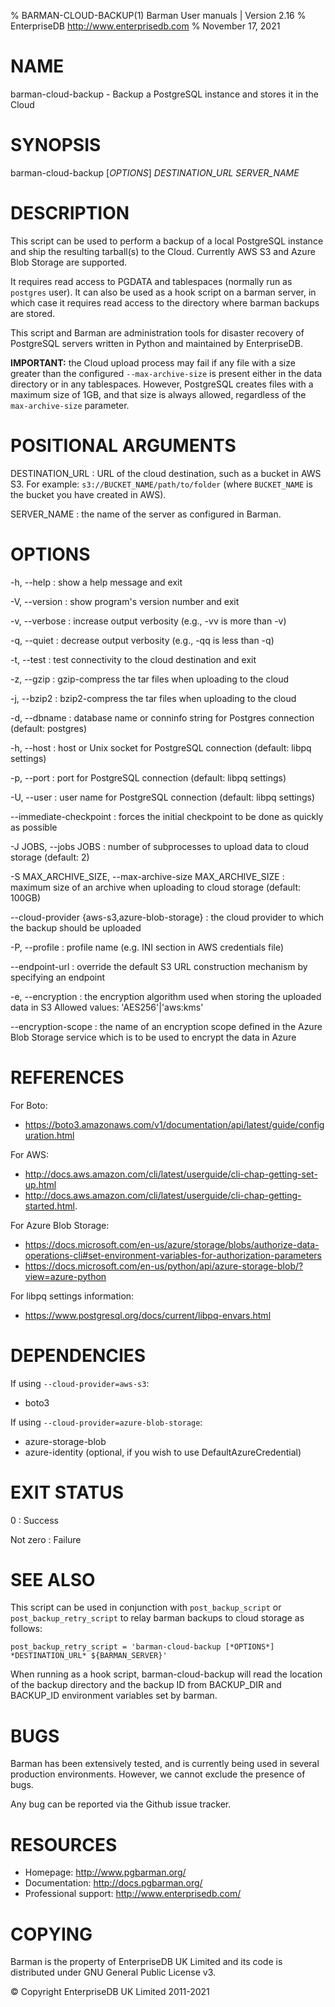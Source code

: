 % BARMAN-CLOUD-BACKUP(1) Barman User manuals | Version 2.16
% EnterpriseDB <http://www.enterprisedb.com>
% November 17, 2021

# NAME

barman-cloud-backup - Backup a PostgreSQL instance and stores it in the Cloud


# SYNOPSIS

barman-cloud-backup [*OPTIONS*] *DESTINATION_URL* *SERVER_NAME*


# DESCRIPTION

This script can be used to perform a backup of a local PostgreSQL instance
and ship the resulting tarball(s) to the Cloud. Currently AWS S3 and Azure
Blob Storage are supported.

It requires read access to PGDATA and tablespaces (normally run as `postgres`
user). It can also be used as a hook script on a barman server, in which
case it requires read access to the directory where barman backups are stored.

This script and Barman are administration tools for disaster recovery
of PostgreSQL servers written in Python and maintained by EnterpriseDB.

**IMPORTANT:** the Cloud upload process may fail if any file with a
size greater than the configured `--max-archive-size` is present
either in the data directory or in any tablespaces.
However, PostgreSQL creates files with a maximum size of 1GB,
and that size is always allowed, regardless of the `max-archive-size`
parameter.


# POSITIONAL ARGUMENTS

DESTINATION_URL
:    URL of the cloud destination, such as a bucket in AWS S3.
     For example: `s3://BUCKET_NAME/path/to/folder` (where `BUCKET_NAME`
     is the bucket you have created in AWS).

SERVER_NAME
:    the name of the server as configured in Barman.

# OPTIONS

-h, --help
:    show a help message and exit

-V, --version
:    show program's version number and exit

-v, --verbose
:    increase output verbosity (e.g., -vv is more than -v)

-q, --quiet
:    decrease output verbosity (e.g., -qq is less than -q)

-t, --test
:    test connectivity to the cloud destination and exit

-z, --gzip
:    gzip-compress the tar files when uploading to the cloud

-j, --bzip2
:    bzip2-compress the tar files when uploading to the cloud

-d, --dbname
:    database name or conninfo string for Postgres connection (default: postgres)

-h, --host
:    host or Unix socket for PostgreSQL connection (default: libpq settings)

-p, --port
:    port for PostgreSQL connection (default: libpq settings)

-U, --user
:    user name for PostgreSQL connection (default: libpq settings)

--immediate-checkpoint
:    forces the initial checkpoint to be done as quickly as possible

-J JOBS, --jobs JOBS
:    number of subprocesses to upload data to cloud storage (default: 2)

-S MAX_ARCHIVE_SIZE, --max-archive-size MAX_ARCHIVE_SIZE
:    maximum size of an archive when uploading to cloud storage (default: 100GB)

--cloud-provider {aws-s3,azure-blob-storage}
:    the cloud provider to which the backup should be uploaded

-P, --profile
:    profile name (e.g. INI section in AWS credentials file)

--endpoint-url
:    override the default S3 URL construction mechanism by specifying an endpoint

-e, --encryption
:    the encryption algorithm used when storing the uploaded data in S3
     Allowed values: 'AES256'|'aws:kms'

--encryption-scope
:    the name of an encryption scope defined in the Azure Blob Storage
     service which is to be used to encrypt the data in Azure

# REFERENCES

For Boto:

* https://boto3.amazonaws.com/v1/documentation/api/latest/guide/configuration.html

For AWS:

* http://docs.aws.amazon.com/cli/latest/userguide/cli-chap-getting-set-up.html
* http://docs.aws.amazon.com/cli/latest/userguide/cli-chap-getting-started.html.

For Azure Blob Storage:

* https://docs.microsoft.com/en-us/azure/storage/blobs/authorize-data-operations-cli#set-environment-variables-for-authorization-parameters
* https://docs.microsoft.com/en-us/python/api/azure-storage-blob/?view=azure-python

For libpq settings information:

* https://www.postgresql.org/docs/current/libpq-envars.html

# DEPENDENCIES

If using `--cloud-provider=aws-s3`:

* boto3

If using `--cloud-provider=azure-blob-storage`:

* azure-storage-blob
* azure-identity (optional, if you wish to use DefaultAzureCredential)

# EXIT STATUS

0
:   Success

Not zero
:   Failure


# SEE ALSO

This script can be used in conjunction with `post_backup_script` or
`post_backup_retry_script` to relay barman backups to cloud storage as follows:

```
post_backup_retry_script = 'barman-cloud-backup [*OPTIONS*] *DESTINATION_URL* ${BARMAN_SERVER}'
```

When running as a hook script, barman-cloud-backup will read the location of
the backup directory and the backup ID from BACKUP_DIR and BACKUP_ID environment
variables set by barman.


# BUGS

Barman has been extensively tested, and is currently being used in several
production environments. However, we cannot exclude the presence of bugs.

Any bug can be reported via the Github issue tracker.

# RESOURCES

* Homepage: <http://www.pgbarman.org/>
* Documentation: <http://docs.pgbarman.org/>
* Professional support: <http://www.enterprisedb.com/>

# COPYING

Barman is the property of EnterpriseDB UK Limited
and its code is distributed under GNU General Public License v3.

© Copyright EnterpriseDB UK Limited 2011-2021
